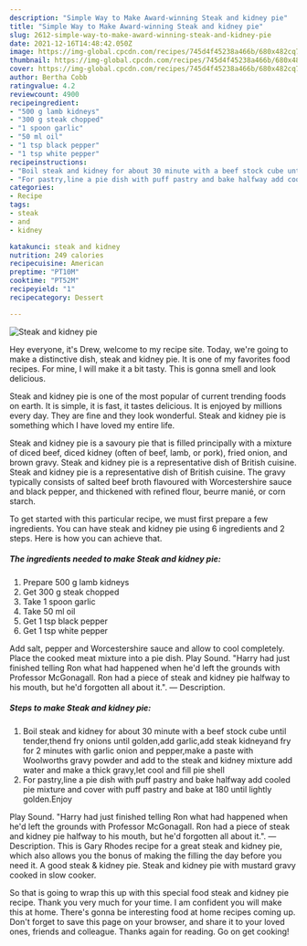 ```yaml
---
description: "Simple Way to Make Award-winning Steak and kidney pie"
title: "Simple Way to Make Award-winning Steak and kidney pie"
slug: 2612-simple-way-to-make-award-winning-steak-and-kidney-pie
date: 2021-12-16T14:48:42.050Z
image: https://img-global.cpcdn.com/recipes/745d4f45238a466b/680x482cq70/steak-and-kidney-pie-recipe-main-photo.jpg
thumbnail: https://img-global.cpcdn.com/recipes/745d4f45238a466b/680x482cq70/steak-and-kidney-pie-recipe-main-photo.jpg
cover: https://img-global.cpcdn.com/recipes/745d4f45238a466b/680x482cq70/steak-and-kidney-pie-recipe-main-photo.jpg
author: Bertha Cobb
ratingvalue: 4.2
reviewcount: 4900
recipeingredient:
- "500 g lamb kidneys"
- "300 g steak chopped"
- "1 spoon garlic"
- "50 ml oil"
- "1 tsp black pepper"
- "1 tsp white pepper"
recipeinstructions:
- "Boil steak and kidney for about 30 minute with a beef stock cube until tender,thend fry onions until golden,add garlic,add steak kidneyand fry for 2 minutes with garlic onion and pepper,make a paste with Woolworths gravy powder and add to the steak and kidney mixture add water and make a thick gravy,let cool and fill pie shell"
- "For pastry,line a pie dish with puff pastry and bake halfway add cooled pie mixture and cover with puff pastry and bake at 180 until lightly golden.Enjoy"
categories:
- Recipe
tags:
- steak
- and
- kidney

katakunci: steak and kidney 
nutrition: 249 calories
recipecuisine: American
preptime: "PT10M"
cooktime: "PT52M"
recipeyield: "1"
recipecategory: Dessert

---
```



![Steak and kidney pie](https://img-global.cpcdn.com/recipes/745d4f45238a466b/680x482cq70/steak-and-kidney-pie-recipe-main-photo.jpg)

Hey everyone, it's Drew, welcome to my recipe site. Today, we're going to make a distinctive dish, steak and kidney pie. It is one of my favorites food recipes. For mine, I will make it a bit tasty. This is gonna smell and look delicious.

Steak and kidney pie is one of the most popular of current trending foods on earth. It is simple, it is fast, it tastes delicious. It is enjoyed by millions every day. They are fine and they look wonderful. Steak and kidney pie is something which I have loved my entire life.

Steak and kidney pie is a savoury pie that is filled principally with a mixture of diced beef, diced kidney (often of beef, lamb, or pork), fried onion, and brown gravy. Steak and kidney pie is a representative dish of British cuisine. Steak and kidney pie is a representative dish of British cuisine. The gravy typically consists of salted beef broth flavoured with Worcestershire sauce and black pepper, and thickened with refined flour, beurre manié, or corn starch.


To get started with this particular recipe, we must first prepare a few ingredients. You can have steak and kidney pie using 6 ingredients and 2 steps. Here is how you can achieve that.

<!--inarticleads1-->

##### The ingredients needed to make Steak and kidney pie:

1. Prepare 500 g lamb kidneys
1. Get 300 g steak chopped
1. Take 1 spoon garlic
1. Take 50 ml oil
1. Get 1 tsp black pepper
1. Get 1 tsp white pepper


Add salt, pepper and Worcestershire sauce and allow to cool completely. Place the cooked meat mixture into a pie dish. Play Sound. &#34;Harry had just finished telling Ron what had happened when he&#39;d left the grounds with Professor McGonagall. Ron had a piece of steak and kidney pie halfway to his mouth, but he&#39;d forgotten all about it.&#34;. — Description. 

<!--inarticleads2-->

##### Steps to make Steak and kidney pie:

1. Boil steak and kidney for about 30 minute with a beef stock cube until tender,thend fry onions until golden,add garlic,add steak kidneyand fry for 2 minutes with garlic onion and pepper,make a paste with Woolworths gravy powder and add to the steak and kidney mixture add water and make a thick gravy,let cool and fill pie shell
1. For pastry,line a pie dish with puff pastry and bake halfway add cooled pie mixture and cover with puff pastry and bake at 180 until lightly golden.Enjoy


Play Sound. &#34;Harry had just finished telling Ron what had happened when he&#39;d left the grounds with Professor McGonagall. Ron had a piece of steak and kidney pie halfway to his mouth, but he&#39;d forgotten all about it.&#34;. — Description. This is Gary Rhodes recipe for a great steak and kidney pie, which also allows you the bonus of making the filling the day before you need it. A good steak &amp; kidney pie. Steak and kidney pie with mustard gravy cooked in slow cooker. 

So that is going to wrap this up with this special food steak and kidney pie recipe. Thank you very much for your time. I am confident you will make this at home. There's gonna be interesting food at home recipes coming up. Don't forget to save this page on your browser, and share it to your loved ones, friends and colleague. Thanks again for reading. Go on get cooking!
